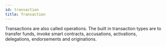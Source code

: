 ```yaml
---
id: transaction
title: Transaction
---
```


Transactions are also called operations. The built in transaction types are to transfer funds, invoke smart contracts, accusations, activations, delegations, endorsements and originations.